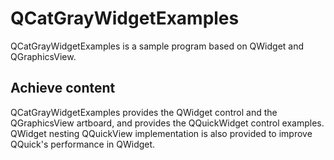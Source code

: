 # QCatGrayWidgetExamples

QCatGrayWidgetExamples is a sample program based on QWidget and QGraphicsView. 

## Achieve content

QCatGrayWidgetExamples provides the QWidget control and the QGraphicsView artboard, and provides the QQuickWidget control examples. QWidget nesting QQuickView implementation is also provided to improve QQuick's performance in QWidget.